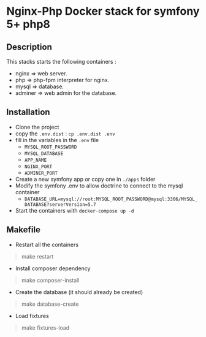 # Nginx-Php Docker stack for symfony 5+ php8

## Description
This stacks starts the following containers :
* nginx => web server.
* php => php-fpm interpreter for nginx.
* mysql => database.
* adminer => web admin for the database.

## Installation
* Clone the project
* copy the `.env.dist` : `cp .env.dist .env`
* fill in the variables in the `.env` file
  * `MYSQL_ROOT_PASSWORD`
  * `MYSQL_DATABASE`
  * `APP_NAME`
  * `NGINX_PORT`
  * `ADMINER_PORT`
* Create a new symfony app or copy one in `./apps` folder
* Modify the symfony .env to allow doctrine to connect to the mysql container
  * `DATABASE_URL=mysql://root:MYSQL_ROOT_PASSWORD@mysql:3306/MYSQL_DATABASE?serverVersion=5.7`
* Start the containers with `docker-compose up -d`


## Makefile

* Restart all the containers
> make restart
* Install composer dependency
> make composer-install
* Create the database (it should already be created)
> make database-create
* Load fixtures
> make fixtures-load
